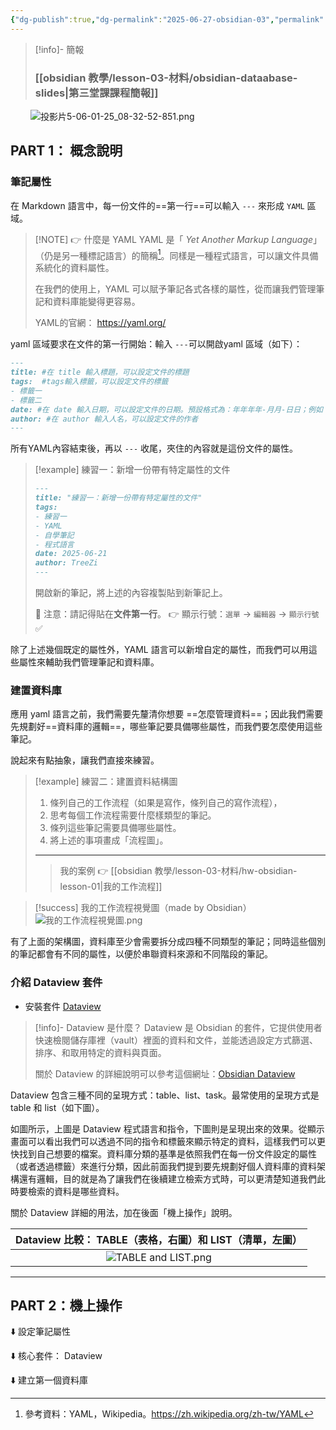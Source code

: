 ```yaml
---
{"dg-publish":true,"dg-permalink":"2025-06-27-obsidian-03","permalink":"/2025-06-27-obsidian-03/","title":"L3 2025-06-27 建立 Obsidian 資料庫","metatags":{"og:title":"2025-06-27 建立 Obsidian 資料庫","og:image":"https://github.com/LiTree318/bravetree318/blob/30d06f8c84f5e1a799df01adf873ad965dabe42a/src/site/img/user/obsidian%20%E6%95%99%E5%AD%B8/ob%E4%BA%A4%E6%B5%81%E6%BA%96%E5%82%99/%E6%8A%95%E5%BD%B1%E7%89%875-06-01-25_08-32-52-831.png","description":"2025-06-27 建立 Obsidian 資料庫：筆記屬性與YAML／介紹「Dataview」套件／Dataview + 標籤／設定筆記屬性／核心套件： Dataview／建立第一個資料庫"},"tags":["🪨自籌Obsidian工作坊","🎯學習歷程檔案"],"noteIcon":"3","created":"2025-06-20T16:07:09.100+08:00","updated":"2025-06-22T14:29:48.748+08:00"}
---
```



> [!info]- 簡報
> ### [[obsidian 教學/lesson-03-材料/obsidian-dataabase-slides\|第三堂課課程簡報]]

　　
![投影片5-06-01-25_08-32-52-851.png](/img/user/obsidian%20%E6%95%99%E5%AD%B8/ob%E4%BA%A4%E6%B5%81%E6%BA%96%E5%82%99/%E6%8A%95%E5%BD%B1%E7%89%875-06-01-25_08-32-52-851.png)



## PART 1： 概念說明

### 筆記屬性

在 Markdown 語言中，每一份文件的==第一行==可以輸入 `---` 來形成 `YAML` 區域。


> [!NOTE] 👉 什麼是 YAML 
> YAML 是「 *Yet Another Markup Language*」（仍是另一種標記語言）的簡稱[^2]。同樣是一種程式語言，可以讓文件具備系統化的資料屬性。
> 
> 在我們的使用上，YAML 可以賦予筆記各式各樣的屬性，從而讓我們管理筆記和資料庫能變得更容易。
> 
> YAML的官網： https://yaml.org/


yaml 區域要求在文件的第一行開始：輸入 `---`可以開啟yaml 區域（如下）：

```markdown
---
title: #在 title 輸入標題，可以設定文件的標題
tags:  #tags輸入標籤，可以設定文件的標籤
- 標籤一
- 標籤二
date: #在 date 輸入日期，可以設定文件的日期。預設格式為：年年年年-月月-日日；例如：2025-06-21
author: #在 author 輸入人名，可以設定文件的作者
---

```
所有YAML內容結束後，再以 `---` 收尾，夾住的內容就是這份文件的屬性。


> [!example] 練習一：新增一份帶有特定屬性的文件
> ```markdown
> ---
> title: "練習一：新增一份帶有特定屬性的文件"
> tags: 
> - 練習一
> - YAML
> - 自學筆記
> - 程式語言
> date: 2025-06-21
> author: TreeZi
> ---
> ```
> 
> 開啟新的筆記，將上述的內容複製貼到新筆記上。
> 
> 🔔 注意：請記得貼在**文件第一行**。
> 👉 顯示行號：`選單` → `編輯器` → `顯示行號` ✅

除了上述幾個既定的屬性外，YAML 語言可以新增自定的屬性，而我們可以用這些屬性來輔助我們管理筆記和資料庫。

### 建置資料庫
應用 yaml 語言之前，我們需要先釐清你想要 ==怎麼管理資料==；因此我們需要先規劃好==資料庫的邏輯==，哪些筆記要具備哪些屬性，而我們要怎麼使用這些筆記。

說起來有點抽象，讓我們直接來練習。

> [!example] 練習二：建置資料結構圖
> 1. 條列自己的工作流程（如果是寫作，條列自己的寫作流程），
> 2. 思考每個工作流程需要什麼樣類型的筆記。
> 3. 條列這些筆記需要具備哪些屬性。
> 4. 將上述的事項畫成「流程圖」。
>    
> ---
> > 我的案例 👉 [[obsidian 教學/lesson-03-材料/hw-obsidian-lesson-01\|我的工作流程]] 



> [!success] 我的工作流程視覺圖（made by Obsidian）
> ![我的工作流程視覺圖.png](/img/user/obsidian%20%E6%95%99%E5%AD%B8/lesson-03-%E6%9D%90%E6%96%99/%E6%88%91%E7%9A%84%E5%B7%A5%E4%BD%9C%E6%B5%81%E7%A8%8B%E8%A6%96%E8%A6%BA%E5%9C%96.png)


有了上面的架構圖，資料庫至少會需要拆分成四種不同類型的筆記；同時這些個別的筆記都會有不同的屬性，以便於串聯資料來源和不同階段的筆記。



### 介紹 Dataview 套件

- 安裝套件 [Dataview](obsidian://show-plugin?id=dataview)


> [!info]- Dataview 是什麼？
> Dataview 是 Obsidian 的套件，它提供使用者快速檢閱儲存庫裡（vault）裡面的資料和文件，並能透過設定方式篩選、排序、和取用特定的資料與頁面。
> 
> 關於 Dataview 的詳細說明可以參考這個網址：[Obsidian Dataview](https://blacksmithgu.github.io/obsidian-dataview/)


Dataview 包含三種不同的呈現方式：table、list、task。最常使用的呈現方式是table 和 list（如下圖）。


如圖所示，上圖是 Dataview 程式語言和指令，下圖則是呈現出來的效果。從顯示畫面可以看出我們可以透過不同的指令和標籤來顯示特定的資料，這樣我們可以更快找到自己想要的檔案。資料庫分類的基準是依照我們在每一份文件設定的屬性（或者透過標籤）來進行分類，因此前面我們提到要先規劃好個人資料庫的資料架構還有邏輯，目的就是為了讓我們在後續建立檢索方式時，可以更清楚知道我們此時要檢索的資料是哪些資料。

關於 Dataview 詳細的用法，加在後面「機上操作」說明。

| Dataview 比較： TABLE（表格，右圖）和 LIST（清單，左圖） |
| :------------------------------------: |
|        ![TABLE and LIST.png](/img/user/obsidian%20%E6%95%99%E5%AD%B8/lesson-03-%E6%9D%90%E6%96%99/TABLE%20and%20LIST.png)         |


---

## PART 2：機上操作

⬇️ 設定筆記屬性

⬇️ 核心套件： Dataview

⬇️ 建立第一個資料庫



[^2]: 參考資料：YAML，Wikipedia。https://zh.wikipedia.org/zh-tw/YAML